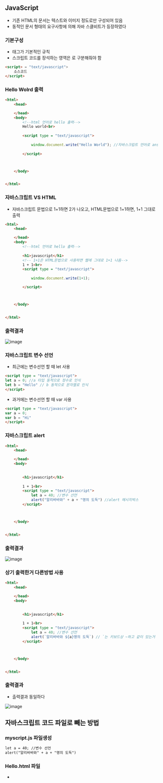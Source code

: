 ## JavaScript
- 기존 HTML의 문서는 텍스트와 이미지 정도로만 구성되어 있음
- 동적인 문서 형태의 요구사항에 의해 자바 스클비트가 등장하였다

### 기본구성
- <script></script> 태그가 기본적인 규칙
- 스크립트 코드를 장석하는 영역은 <script></script>로 구분해줘야 함

```html
<script> = "text/javascript">
    소스코드
</script>
```

### Hello Wolrd 출력
```html
<html>
    <head>

    </head>
    <body>
        <!--html 언어로 hello 출력-->
        Hello world<br>
      
        <script type = "text/javascript">
            
            window.document.write("Hello World"); //자바스크립트 언어로 answk 출력
            
        </script>



    </body>


</html>
```

### 자바스크립트 VS HTML
- 자바스크립트 문법으로 1+1하면 2가 나오고, HTML문법으로 1+1하면, 1+1 그대로 출력
 
```html
<html>
    <head>

    </head>
    <body>
        <!--html 언어로 hello 출력-->
        
        <h1>javascript</h1>
        <!-- 1+1은 HTML문법으로 사용하면 웹에 그대로 1+1 나옴-->
        1 + 1<br>
        <script type = "text/javascript">
            
            window.document.write(1+1); 

        </script>



    </body>


</html>
```

### 출력결과
![image](https://user-images.githubusercontent.com/82345970/164352853-6e02d4bd-4fc9-403b-8223-722460d1046d.png)

### 자바스크립트 변수 선언

- 최근에는 변수선언 할 때 let 사용
```html
<script type = "text/javascript">
let a = 0; //a 타입 동적으로 정수로 인식
let b = "Hello" // b 동적으로 문자열로 인식
</script>  
```

- 과거에는 변수선언 할 때 var 사용
```html
<script type = "text/javascript">
var a = 0;
var b = "Hi"
</script>  
```

### 자바스크립트 alert
```html
<html>
    <head>

    </head>
    <body>
        
        
        <h1>javascript</h1>
        
        1 + 1<br>
        <script type = "text/javascript">
            let a = 40; //변수 선언
            alert("알리바바와" + a + "명의 도둑") //alert 메시지박스 
        </script>



    </body>


</html>
```
### 출력결과
![image](https://user-images.githubusercontent.com/82345970/164353860-c4ef2d45-800c-40e8-967a-c659f2b7af4b.png)

### 상기 출력한거 다른방법 사용
```html
<html>
    <head>

    </head>
    <body>
        
        
        <h1>javascript</h1>
        
        1 + 1<br>
        <script type = "text/javascript">
            let a = 40; //변수 선언
            alert(`알리바바와 ${a}명의 도둑`) // `는 키보드상 ~하고 같이 있는거 `backtick이라고 함
        </script>



    </body>


</html>
```
### 출력결과
- 출력결과 동일하다
 
 ![image](https://user-images.githubusercontent.com/82345970/164355092-8d096056-a082-4ecd-aa3d-da9ae05f5c63.png)

## 자바스크립트 코드 파일로 빼는 방법

### myscript.js 파일생성

```html
let a = 40; //변수 선언
alert("알리바바와" + a + "명의 도둑") 
```
### Hello.html 파일
- <script type = "text/javascript" src = "myscript.js"> 
- 가독성 및 보안에 Good
    
```html
<html>
    <head>
        <meta charset="utf-8">
    </head>
    <body>
        
        
        <h1>javascript</h1>           
        <script type = "text/javascript" src = "myscript.js"> //파일을 빼줌      
        </script>
    </body>
</html>
```

### 개발자모드(F12)활용
- 개발자모드 -> console 들어가면 자바스크립트 언어로 인식
- . 누르면 함수도 나옴
    
    





















































